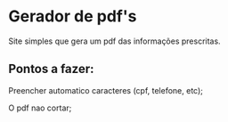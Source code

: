 # Gerador de pdf's
Site simples que gera um pdf das informações prescritas.

## Pontos a fazer:
  Preencher automatico caracteres (cpf, telefone, etc);
  
  O pdf nao cortar;